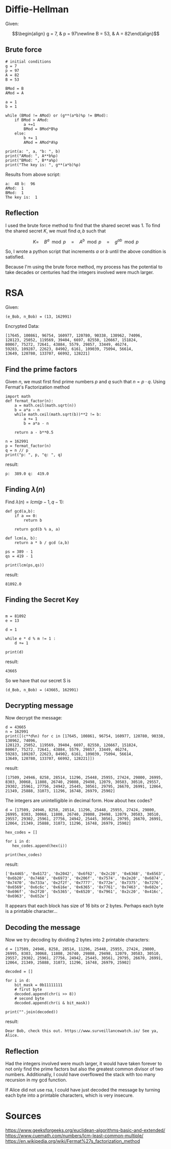 Diffie-Hellman
==============
Given: 

$$\begin{align} g = 7, & p = 97\newline B = 53, & A = 82\end{align}$$

## Brute force 

```
# initial conditions
g = 7
p = 97
A = 82
B = 53

BMod = B
AMod = A

a = 1
b = 1

while (BMod != AMod) or (g**(a*b)%p != BMod): 
    if BMod > AMod: 
        a +=1
        BMod = BMod*B%p
    else: 
        b += 1
        AMod = AMod*A%p

print(a: ", a, "b: ", b)
print("AMod: ", A**b%p) 
print("BMod: ", B**a%p) 
print("The key is: ", g**(a*b)%p)
```
Results from above script: 
```
a:  48 b:  96
AMod:  1
BMod:  1
The key is:  1
```

## Reflection

I used the brute force method to find that the shared secret was 1. 
To find the shared secret $K$, we must find $a, b$ such that 

$$K =\quad B^a\mod p\quad =\quad A^b\mod p \quad=\quad g^{ab}\mod p$$

So, I wrote a python script that increments $a$ or $b$ until the above condition is satisfied.

Because I'm using the brute force method, my process has the potential to take decades or centuries had the integers involved were much larger. 

RSA
===
Given: 
```
(e_Bob, n_Bob) = (13, 162991)
```
Encrypted Data:
```
[17645, 100861, 96754, 160977, 120780, 90338, 130962, 74096,
128123, 25052, 119569, 39404, 6697, 82550, 126667, 151824,
80067, 75272, 72641, 43884, 5579, 29857, 33449, 46274,
59283, 109287, 22623, 84902, 6161, 109039, 75094, 56614,
13649, 120780, 133707, 66992, 128221]
```

## Find the prime factors

Given $n$, we must first find prime numbers $p$ and $q$ such that $n = p \cdot q$.
Using Fermat's Factorization method
```
import math
def fermat_factor(n):
    a = math.ceil(math.sqrt(n))
    b = a*a - n
    while math.ceil(math.sqrt(b))**2 != b: 
        a += 1
        b = a*a - n

    return a - b**0.5 

n = 162991
p = fermat_factor(n)
q = n // p 
print("p: ", p, "q: ", q)
```

result:
```
p:  389.0 q:  419.0
```

## Finding $\lambda(n)$

Find $\lambda(n) = lcm(p - 1, q - 1)$: 
```
def gcd(a,b): 
    if a == 0: 
        return b

    return gcd(b % a, a)

def lcm(a, b): 
    return a * b / gcd (a,b)

ps = 389 - 1
qs = 419 - 1 

print(lcm(ps,qs))
```

result:
```
81092.0
```

## Finding the Secret Key

```

m = 81092
e = 13

d = 1

while e * d % m != 1 :
    d += 1

print(d)
```

result:
```
43665
```

So we have that our secret S is 
```
(d_Bob, n_Bob) = (43665, 162991)
```

## Decrypting message

Now decrypt the message:
```
d = 43665
n = 162991
print([(c**d%n) for c in [17645, 100861, 96754, 160977, 120780, 90338, 130962, 74096,
128123, 25052, 119569, 39404, 6697, 82550, 126667, 151824,
80067, 75272, 72641, 43884, 5579, 29857, 33449, 46274,
59283, 109287, 22623, 84902, 6161, 109039, 75094, 56614,
13649, 120780, 133707, 66992, 128221]])
```
result: 
```
[17509, 24946, 8258, 28514, 11296, 25448, 25955, 27424, 29800, 26995, 8303, 30068, 11808, 26740, 29808, 29498, 12079, 30583, 30510, 29557, 29302, 25961, 27756, 24942, 25445, 30561, 29795, 26670, 26991, 12064, 21349, 25888, 31073, 11296, 16748, 26979, 25902]
```

The integers are unintelligible in decimal form. How about hex codes? 
```
d = [17509, 24946, 8258, 28514, 11296, 25448, 25955, 27424, 29800, 26995, 8303, 30068, 11808, 26740, 29808, 29498, 12079, 30583, 30510, 29557, 29302, 25961, 27756, 24942, 25445, 30561, 29795, 26670, 26991, 12064, 21349, 25888, 31073, 11296, 16748, 26979, 25902]

hex_codes = []

for i in d: 
   hex_codes.append(hex(i)) 

print(hex_codes)
```
result:
```
['0x4465', '0x6172', '0x2042', '0x6f62', '0x2c20', '0x6368', '0x6563', '0x6b20', '0x7468', '0x6973', '0x206f', '0x7574', '0x2e20', '0x6874', '0x7470', '0x733a', '0x2f2f', '0x7777', '0x772e', '0x7375', '0x7276', '0x6569', '0x6c6c', '0x616e', '0x6365', '0x7761', '0x7463', '0x682e', '0x696f', '0x2f20', '0x5365', '0x6520', '0x7961', '0x2c20', '0x416c', '0x6963', '0x652e']
```
It appears that each block has size of 16 bits or 2 bytes. Perhaps each byte is a printable character...


## Decoding the message

Now we try decoding by dividing 2 bytes into 2 printable characters: 
```
d = [17509, 24946, 8258, 28514, 11296, 25448, 25955, 27424, 29800, 26995, 8303, 30068, 11808, 26740, 29808, 29498, 12079, 30583, 30510, 29557, 29302, 25961, 27756, 24942, 25445, 30561, 29795, 26670, 26991, 12064, 21349, 25888, 31073, 11296, 16748, 26979, 25902]

decoded = []

for i in d: 
    bit_mask = 0b11111111
    # first byte 
    decoded.append(chr(i >> 8))
    # second byte
    decoded.append(chr(i & bit_mask)) 

print("".join(decoded))

```
result: 
```
Dear Bob, check this out. https://www.surveillancewatch.io/ See ya, Alice.
```

## Reflection
Had the integers involved were much larger, it would have taken forever to not only find the prime factors but also the greatest common divisor of two numbers. Additionally, I could have overflowed the stack with too many recursion in my gcd function.

If Alice did not use rsa, I could have just decoded the message by turning each byte into a printable characters, which is very insecure.

Sources
=======
https://www.geeksforgeeks.org/euclidean-algorithms-basic-and-extended/
https://www.cuemath.com/numbers/lcm-least-common-multiple/
https://en.wikipedia.org/wiki/Fermat%27s_factorization_method
